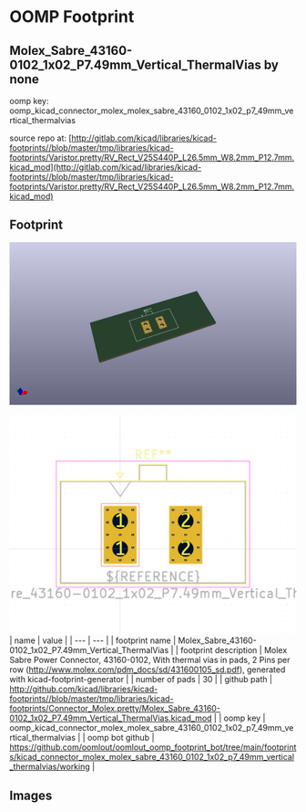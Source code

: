 # OOMP Footprint  
## Molex_Sabre_43160-0102_1x02_P7.49mm_Vertical_ThermalVias  by none  
  
oomp key: oomp_kicad_connector_molex_molex_sabre_43160_0102_1x02_p7_49mm_vertical_thermalvias  
  
source repo at: [http://gitlab.com/kicad/libraries/kicad-footprints//blob/master/tmp/libraries/kicad-footprints/Varistor.pretty/RV_Rect_V25S440P_L26.5mm_W8.2mm_P12.7mm.kicad_mod](http://gitlab.com/kicad/libraries/kicad-footprints//blob/master/tmp/libraries/kicad-footprints/Varistor.pretty/RV_Rect_V25S440P_L26.5mm_W8.2mm_P12.7mm.kicad_mod)  
## Footprint  
  
[![working_kicad_pcb_3d.png](working_kicad_pcb_3d_600.png)](working_kicad_pcb_3d.png)  
  
[![working.png](working_600.png)](working.png)  
| name | value | 
| --- | --- | 
| footprint name | Molex_Sabre_43160-0102_1x02_P7.49mm_Vertical_ThermalVias | 
| footprint description | Molex Sabre Power Connector, 43160-0102, With thermal vias in pads, 2 Pins per row (http://www.molex.com/pdm_docs/sd/431600105_sd.pdf), generated with kicad-footprint-generator | 
| number of pads | 30 | 
| github path | http://github.com/kicad/libraries/kicad-footprints//blob/master/tmp/libraries/kicad-footprints/Connector_Molex.pretty/Molex_Sabre_43160-0102_1x02_P7.49mm_Vertical_ThermalVias.kicad_mod | 
| oomp key | oomp_kicad_connector_molex_molex_sabre_43160_0102_1x02_p7_49mm_vertical_thermalvias | 
| oomp bot github | https://github.com/oomlout/oomlout_oomp_footprint_bot/tree/main/footprints/kicad_connector_molex_molex_sabre_43160_0102_1x02_p7_49mm_vertical_thermalvias/working | 
## Images  
